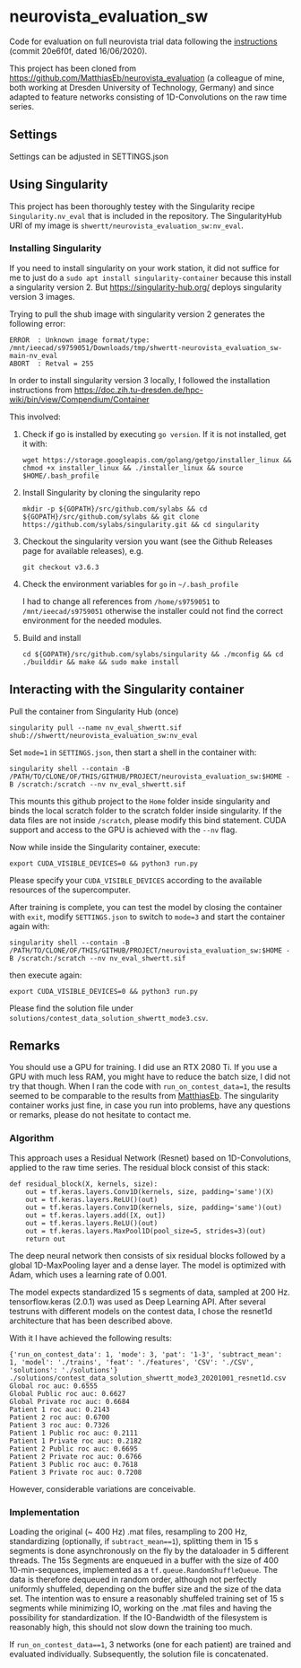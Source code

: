 # neurovista_evaluation_sw
Code for evaluation on full neurovista trial data following the [instructions](https://github.com/epilepsyecosystem/CodeEvaluationDocs) (commit 20e6f0f, dated 16/06/2020). 

This project has been cloned from
https://github.com/MatthiasEb/neurovista_evaluation (a colleague of mine, both
working at Dresden University of Technology, Germany) and since adapted to
feature networks consisting of 1D-Convolutions on the raw time series.

## Settings
Settings can be adjusted in SETTINGS.json

## Using Singularity

This project has been thoroughly testey with the Singularity recipe
`Singularity.nv_eval` that is included in the repository.
The SingularityHub URI of my image is `shwertt/neurovista_evaluation_sw:nv_eval`.

### Installing Singularity

If you need to install singularity on your work station, it did not suffice
for me to just do a `sudo apt install singularity-container` because this
install a singularity version 2. But https://singularity-hub.org/ deploys
singularity version 3 images.

Trying to pull the shub image with singularity version 2 generates the
following error:

```
ERROR  : Unknown image format/type: /mnt/ieecad/s9759051/Downloads/tmp/shwertt-neurovista_evaluation_sw-main-nv_eval
ABORT  : Retval = 255
```

In order to install singularity version 3 locally, I followed the installation
instructions from https://doc.zih.tu-dresden.de/hpc-wiki/bin/view/Compendium/Container

This involved:

1. Check if go is installed by executing `go version`. If it is not installed, get it with:

    `wget https://storage.googleapis.com/golang/getgo/installer_linux && chmod +x installer_linux && ./installer_linux && source $HOME/.bash_profile`

2. Install Singularity by cloning the singularity repo

    `mkdir -p ${GOPATH}/src/github.com/sylabs && cd ${GOPATH}/src/github.com/sylabs && git clone https://github.com/sylabs/singularity.git && cd singularity`

3. Checkout the singularity version you want (see the Github Releases page for available releases), e.g.

    `git checkout v3.6.3`

4. Check the environment variables for `go` in `~/.bash_profile`

    I had to change all references from `/home/s9759051` to `/mnt/ieecad/s9759051`
    otherwise the installer could not find the correct environment for the needed
    modules.

5. Build and install

    `cd ${GOPATH}/src/github.com/sylabs/singularity && ./mconfig && cd ./builddir && make && sudo make install`


## Interacting with the Singularity container

Pull the container from Singularity Hub (once)

    singularity pull --name nv_eval_shwertt.sif shub://shwertt/neurovista_evaluation_sw:nv_eval

Set `mode=1` in `SETTINGS.json`, then start a shell in the container with:

    singularity shell --contain -B /PATH/TO/CLONE/OF/THIS/GITHUB/PROJECT/neurovista_evaluation_sw:$HOME -B /scratch:/scratch --nv nv_eval_shwertt.sif

This mounts this github project to the `Home` folder inside singularity and
binds the local scratch folder to the scratch folder inside singularity. If
the data files are not inside `/scratch`, please modify this bind statement.
CUDA support and access to the GPU is achieved with the `--nv` flag.

Now while inside the Singularity container, execute:

    export CUDA_VISIBLE_DEVICES=0 && python3 run.py

Please specify your `CUDA_VISIBLE_DEVICES` according to the available resources
of the supercomputer.

After training is complete, you can test the model by closing the container
with `exit`, modify `SETTINGS.json` to switch to `mode=3` and start the container again with:

    singularity shell --contain -B /PATH/TO/CLONE/OF/THIS/GITHUB/PROJECT/neurovista_evaluation_sw:$HOME -B /scratch:/scratch --nv nv_eval_shwertt.sif

then execute again:

    export CUDA_VISIBLE_DEVICES=0 && python3 run.py

Please find the solution file under
`solutions/contest_data_solution_shwertt_mode3.csv`.


## Remarks

You should use a GPU for training. I did use an RTX 2080 Ti.
If you use a GPU with much less RAM, you might have to reduce the batch size, I did not try that though.
When I ran the code with `run_on_contest_data=1`, the results seemed to be comparable
to the results from [MatthiasEb](https://github.com/MatthiasEb/neurovista_evaluation).
The singularity container works just fine, in case you run into problems, have any questions or remarks,
please do not hesitate to contact me.


### Algorithm
This approach uses a Residual Network (Resnet) based on 1D-Convolutions, applied to the raw time series. 
The residual block consist of this stack:

```
def residual_block(X, kernels, size):
    out = tf.keras.layers.Conv1D(kernels, size, padding='same')(X)
    out = tf.keras.layers.ReLU()(out)
    out = tf.keras.layers.Conv1D(kernels, size, padding='same')(out)
    out = tf.keras.layers.add([X, out])
    out = tf.keras.layers.ReLU()(out)
    out = tf.keras.layers.MaxPool1D(pool_size=5, strides=3)(out)
    return out
```

The deep neural network then consists of six residual blocks followed by a
global 1D-MaxPooling layer and a dense layer. The model is optimized with 
Adam, which uses a learning rate of 0.001.

The model expects standardized 15 s segments of data, sampled at 200 Hz. 
tensorflow.keras (2.0.1) was used as Deep Learning API. 
After several testruns with different models on the contest data, I chose the
resnet1d architecture that has been described above.

With it I have achieved the following results:

```
{'run_on_contest_data': 1, 'mode': 3, 'pat': '1-3', 'subtract_mean': 1, 'model': './trains', 'feat': './features', 'CSV': './CSV', 'solutions': './solutions'}
./solutions/contest_data_solution_shwertt_mode3_20201001_resnet1d.csv
Global roc auc: 0.6555
Global Public roc auc: 0.6627
Global Private roc auc: 0.6684
Patient 1 roc auc: 0.2143
Patient 2 roc auc: 0.6700
Patient 3 roc auc: 0.7326
Patient 1 Public roc auc: 0.2111
Patient 1 Private roc auc: 0.2182
Patient 2 Public roc auc: 0.6695
Patient 2 Private roc auc: 0.6766
Patient 3 Public roc auc: 0.7618
Patient 3 Private roc auc: 0.7208
```

However, considerable variations are conceivable.


### Implementation
Loading the original (~ 400 Hz) .mat files, resampling to 200 Hz,
standardizing (optionally, if `subtract_mean==1`), splitting them in 15 s
segments is done asynchronously on the fly by the dataloader in 5 different
threads. The 15s Segments are enqueued in a buffer with the size of 400
10-min-sequences, implemented as a `tf.queue.RandomShuffleQueue`. The data is
therefore dequeued in random order, although not perfectly uniformly
shuffeled, depending on the buffer size and the size of the data set. The
intention was to ensure a reasonably shuffeled training set of 15 s segments
while minimizing IO, working on the .mat files and having the possibility for
standardization. If the IO-Bandwidth of the filesystem is reasonably high,
this should not slow down the training too much. 

If `run_on_contest_data==1`, 3 networks (one for each patient) are trained and evaluated individually. 
Subsequently, the solution file is concatenated.
